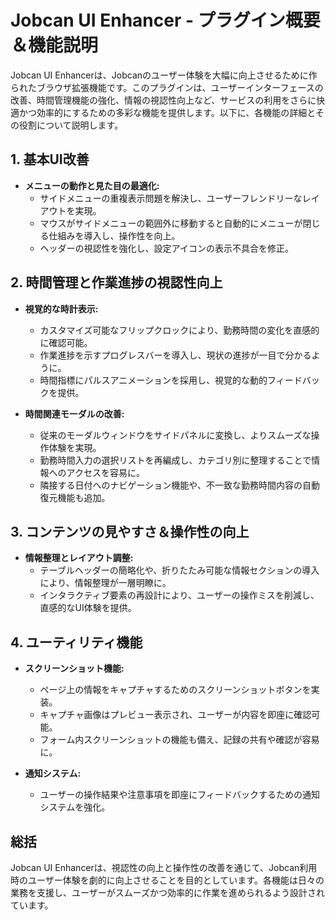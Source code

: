 # Jobcan UI Enhancer - プラグイン概要＆機能説明

Jobcan UI Enhancerは、Jobcanのユーザー体験を大幅に向上させるために作られたブラウザ拡張機能です。このプラグインは、ユーザーインターフェースの改善、時間管理機能の強化、情報の視認性向上など、サービスの利用をさらに快適かつ効率的にするための多彩な機能を提供します。以下に、各機能の詳細とその役割について説明します。

## 1. 基本UI改善

- **メニューの動作と見た目の最適化:**
  - サイドメニューの重複表示問題を解決し、ユーザーフレンドリーなレイアウトを実現。
  - マウスがサイドメニューの範囲外に移動すると自動的にメニューが閉じる仕組みを導入し、操作性を向上。
  - ヘッダーの視認性を強化し、設定アイコンの表示不具合を修正。

## 2. 時間管理と作業進捗の視認性向上

- **視覚的な時計表示:**
  - カスタマイズ可能なフリップクロックにより、勤務時間の変化を直感的に確認可能。
  - 作業進捗を示すプログレスバーを導入し、現状の進捗が一目で分かるように。
  - 時間指標にパルスアニメーションを採用し、視覚的な動的フィードバックを提供。

- **時間関連モーダルの改善:**
  - 従来のモーダルウィンドウをサイドパネルに変換し、よりスムーズな操作体験を実現。
  - 勤務時間入力の選択リストを再編成し、カテゴリ別に整理することで情報へのアクセスを容易に。
  - 隣接する日付へのナビゲーション機能や、不一致な勤務時間内容の自動復元機能も追加。

## 3. コンテンツの見やすさ＆操作性の向上

- **情報整理とレイアウト調整:**
  - テーブルヘッダーの簡略化や、折りたたみ可能な情報セクションの導入により、情報整理が一層明瞭に。
  - インタラクティブ要素の再設計により、ユーザーの操作ミスを削減し、直感的なUI体験を提供。

## 4. ユーティリティ機能

- **スクリーンショット機能:**
  - ページ上の情報をキャプチャするためのスクリーンショットボタンを実装。
  - キャプチャ画像はプレビュー表示され、ユーザーが内容を即座に確認可能。
  - フォーム内スクリーンショットの機能も備え、記録の共有や確認が容易に。

- **通知システム:**
  - ユーザーの操作結果や注意事項を即座にフィードバックするための通知システムを強化。

## 総括

Jobcan UI Enhancerは、視認性の向上と操作性の改善を通じて、Jobcan利用時のユーザー体験を劇的に向上させることを目的としています。各機能は日々の業務を支援し、ユーザーがスムーズかつ効率的に作業を進められるよう設計されています。
